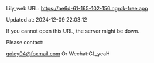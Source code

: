 Lily_web URL: https://ae6d-61-165-102-156.ngrok-free.app

Updated at: 2024-12-09 22:03:12

If you cannot open this URL, the server might be down.

Please contact: 

goley04@foxmail.com Or Wechat:GL_yeaH